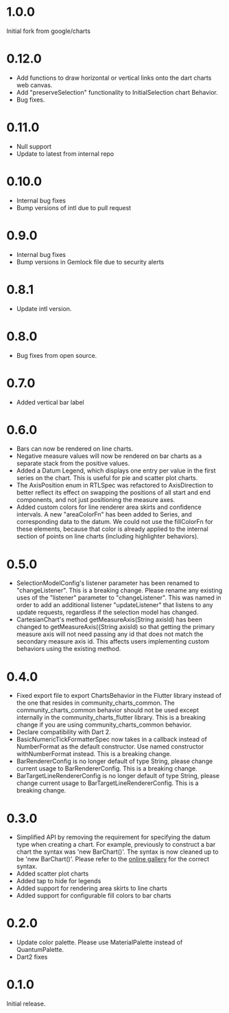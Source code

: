 # 1.0.0
Initial fork from google/charts

# 0.12.0
* Add functions to draw horizontal or vertical links onto the dart charts web canvas.
* Add "preserveSelection" functionality to InitialSelection chart Behavior.
* Bug fixes.

# 0.11.0
* Null support
* Update to latest from internal repo

# 0.10.0
* Internal bug fixes
* Bump versions of intl due to pull request

# 0.9.0
* Internal bug fixes
* Bump versions in Gemlock file due to security alerts

# 0.8.1
* Update intl version.

# 0.8.0
* Bug fixes from open source.

# 0.7.0
* Added vertical bar label

# 0.6.0
* Bars can now be rendered on line charts.
* Negative measure values will now be rendered on bar charts as a separate stack from the positive
values.
* Added a Datum Legend, which displays one entry per value in the first series on the chart. This is
 useful for pie and scatter plot charts.
* The AxisPosition enum in RTLSpec was refactored to AxisDirection to better reflect its effect on
swapping the positions of all start and end components, and not just positioning the measure axes.
* Added custom colors for line renderer area skirts and confidence intervals. A new "areaColorFn"
has been added to Series, and corresponding data to the datum. We could not use the fillColorFn for
these elements, because that color is already applied to the internal section of points on line
charts (including highlighter behaviors).

# 0.5.0
* SelectionModelConfig's listener parameter has been renamed to "changeListener". This is a breaking
change. Please rename any existing uses of the "listener" parameter to "changeListener". This was
named in order to add an additional listener "updateListener" that listens to any update requests,
regardless if the selection model has changed.
* CartesianChart's method getMeasureAxis(String axisId) has been changed to
getMeasureAxis({String axisId) so that getting the primary measure axis will not need passing any id
that does not match the secondary measure axis id. This affects users implementing custom behaviors
using the existing method.

# 0.4.0
* Fixed export file to export ChartsBehavior in the Flutter library instead of the one that resides
in community_charts_common. The community_charts_common behavior should not be used except internally in the
community_charts_flutter library. This is a breaking change if you are using community_charts_common behavior.
* Declare compatibility with Dart 2.
* BasicNumericTickFormatterSpec now takes in a callback instead of NumberFormat as the default
constructor. Use named constructor withNumberFormat instead. This is a breaking change.
* BarRendererConfig is no longer default of type String, please change current usage to
BarRendererConfig<String>. This is a breaking change.
* BarTargetLineRendererConfig is no longer default of type String, please change current usage to
BarTargetLineRendererConfig<String>. This is a breaking change.

# 0.3.0
* Simplified API by removing the requirement for specifying the datum type when creating a chart.
For example, previously to construct a bar chart the syntax was 'new BarChart<MyDatumType>()'.
The syntax is now cleaned up to be 'new BarChart()'. Please refer to the
[online gallery](https://google.github.io/charts/flutter/gallery.html) for the correct syntax.
* Added scatter plot charts
* Added tap to hide for legends
* Added support for rendering area skirts to line charts
* Added support for configurable fill colors to bar charts

# 0.2.0

* Update color palette. Please use MaterialPalette instead of QuantumPalette.
* Dart2 fixes

# 0.1.0

Initial release.

